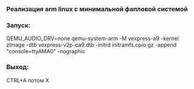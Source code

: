 ### Реализация arm linux c минимальной фапловой системой

### Запуск: 
QEMU_AUDIO_DRV=none qemu-system-arm -M vexpress-a9 -kernel zImage -dtb vexpress-v2p-ca9.dtb -initrd initramfs.cpio.gz -append "console=ttyAMA0" -nographic

### Выход:
CTRL+A потом X
